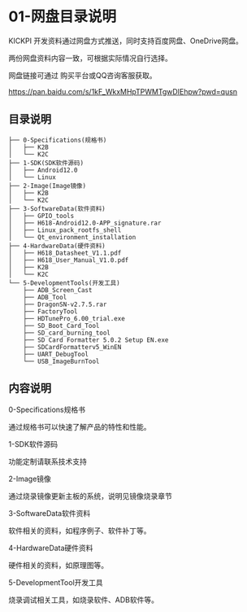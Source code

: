 # 01-网盘目录说明

KICKPI 开发资料通过网盘方式推送，同时支持百度网盘、OneDrive网盘。

两份网盘资料内容一致，可根据实际情况自行选择。

网盘链接可通过 购买平台或QQ咨询客服获取。

https://pan.baidu.com/s/1kF_WkxMHpTPWMTgwDIEhpw?pwd=qusn

## 目录说明

```
├── 0-Specifications(规格书)
│   ├── K2B
│   └── K2C
├── 1-SDK(SDK软件源码)
│   ├── Android12.0
│   └── Linux
├── 2-Image(Image镜像)
│   ├── K2B
│   └── K2C
├── 3-SoftwareData(软件资料)
│   ├── GPIO_tools
│   ├── H618-Android12.0-APP_signature.rar
│   ├── Linux_pack_rootfs_shell
│   └── Qt_environment_installation
├── 4-HardwareData(硬件资料)
│   ├── H618_Datasheet_V1.1.pdf
│   ├── H618_User_Manual_V1.0.pdf
│   ├── K2B
│   └── K2C
└── 5-DevelopmentTools(开发工具)
    ├── ADB_Screen_Cast
    ├── ADB_Tool
    ├── DragonSN-v2.7.5.rar
    ├── FactoryTool
    ├── HDTunePro_6.00_trial.exe
    ├── SD_Boot_Card_Tool
    ├── SD_card_burning_tool
    ├── SD Card Formatter 5.0.2 Setup EN.exe
    ├── SDCardFormatterv5_WinEN
    ├── UART_DebugTool
    └── USB_ImageBurnTool
```



## 内容说明

0-Specifications规格书

通过规格书可以快速了解产品的特性和性能。



1-SDK软件源码

功能定制请联系技术支持



2-Image镜像

通过烧录镜像更新主板的系统，说明见镜像烧录章节



3-SoftwareData软件资料

软件相关的资料，如程序例子、软件补丁等。



4-HardwareData硬件资料

硬件相关的资料，如原理图等。



5-DevelopmentTool开发工具

烧录调试相关工具，如烧录软件、ADB软件等。

